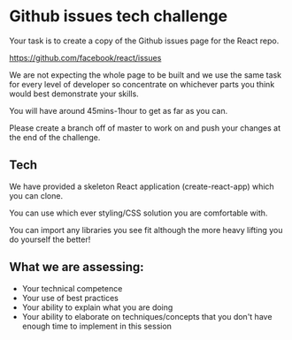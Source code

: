# Github issues tech challenge
Your task is to create a copy of the Github issues page for the React repo.

https://github.com/facebook/react/issues

We are not expecting the whole page to be built and we use the same task for every level of developer so concentrate on whichever parts you think would best demonstrate your skills.

You will have around 45mins-1hour to get as far as you can.

Please create a branch off of master to work on and push your changes at the end of the challenge.

## Tech

We have provided a skeleton React application (create-react-app) which you can clone. 

You can use which ever styling/CSS solution you are comfortable with.

You can import any libraries you see fit although the more heavy lifting you do yourself the better!

## What we are assessing:
- Your technical competence
- Your use of best practices
- Your ability to explain what you are doing
- Your ability to elaborate on techniques/concepts that you don't have enough time to implement in this session
